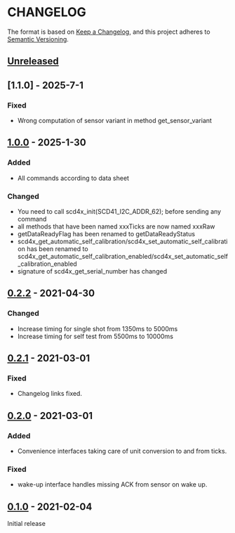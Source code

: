 # CHANGELOG

The format is based on [Keep a Changelog](https://keepachangelog.com/en/1.0.0/),
and this project adheres to [Semantic Versioning](https://semver.org/spec/v2.0.0.html).

## [Unreleased]

## [1.1.0] - 2025-7-1

### Fixed

- Wrong computation of sensor variant in method get_sensor_variant

## [1.0.0] - 2025-1-30

### Added
- All commands according to data sheet

### Changed
- You need to call scd4x_init(SCD41_I2C_ADDR_62); before sending any command
- all methods that have been named xxxTicks are now named xxxRaw
- getDataReadyFlag has been renamed to getDataReadyStatus
- scd4x_get_automatic_self_calibration/scd4x_set_automatic_self_calibration has been renamed to scd4x_get_automatic_self_calibration_enabled/scd4x_set_automatic_self_calibration_enabled
- signature of scd4x_get_serial_number has changed

## [0.2.2] - 2021-04-30

### Changed

* Increase timing for single shot from 1350ms to 5000ms
* Increase timing for self test from 5500ms to 10000ms


## [0.2.1] - 2021-03-01

### Fixed
- Changelog links fixed.

## [0.2.0] - 2021-03-01

### Added
- Convenience interfaces taking care of unit conversion to and from ticks.

### Fixed
- wake-up interface handles missing ACK from sensor on wake up.


## [0.1.0] - 2021-02-04

Initial release


[Unreleased]: https://github.com/Sensirion/raspberry-pi-i2c-scd4x/compare/1.0.0...HEAD
[1.0.0]: https://github.com/Sensirion/raspberry-pi-i2c-scd4x/compare/0.2.2...1.0.0
[0.2.2]: https://github.com/Sensirion/raspberry-pi-i2c-scd4x/compare/0.2.1...0.2.2
[0.2.1]: https://github.com/Sensirion/raspberry-pi-i2c-scd4x/compare/0.2.0...0.2.1
[0.2.0]: https://github.com/Sensirion/raspberry-pi-i2c-scd4x/compare/0.1.0...0.2.0
[0.1.0]: https://github.com/Sensirion/raspberry-pi-i2c-scd4x/releases/tag/0.1.0
